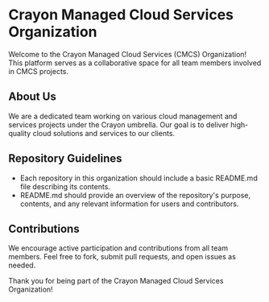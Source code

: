# Crayon Managed Cloud Services Organization

Welcome to the Crayon Managed Cloud Services (CMCS) Organization! This platform serves as a collaborative space for all team members involved in CMCS projects.

## About Us

We are a dedicated team working on various cloud management and services projects under the Crayon umbrella. Our goal is to deliver high-quality cloud solutions and services to our clients.

## Repository Guidelines

- Each repository in this organization should include a basic README.md file describing its contents.
- README.md should provide an overview of the repository's purpose, contents, and any relevant information for users and contributors.

## Contributions

We encourage active participation and contributions from all team members. Feel free to fork, submit pull requests, and open issues as needed.

Thank you for being part of the Crayon Managed Cloud Services Organization!

